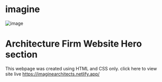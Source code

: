 # imagine
![image](https://user-images.githubusercontent.com/86451863/174079119-f15be76d-2ad7-4997-96c7-eb533c3df799.png)
# Architecture Firm Website Hero section
This webpage was created using HTML and CSS only.
click here to view site live https://imaginearchitects.netlify.app/
